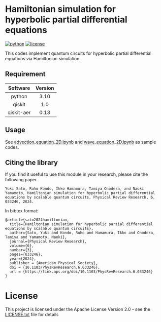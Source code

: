 # Hamiltonian simulation for hyperbolic partial differential equations

[![python](https://img.shields.io/badge/python-v3.10-blue)](https://www.python.org/downloads/release/python-3109/)
[![license](https://img.shields.io/badge/license-Apache%202.0-blue)](https://opensource.org/licenses/Apache-2.0)

This codes implement quantum circuits for hyperbolic partial differential equations via Hamiltonian simulation

## Requirement

|  Software  |  Version  |
| :----: | :----: |
|  python  |  3.10  |
|  qiskit  |  1.0  |
| qiskit-aer | 0.13 |
 
## Usage
 
See [advection_equation_2D.ipynb](/advection_equation_2D.ipynb) and [wave_equation_2D.ipynb](/wave_equation_2D.ipynb) as sample codes.
  
## Citing the library

If you find it useful to use this module in your research, please cite the following paper.
```
Yuki Sato, Ruho Kondo, Ikko Hamamura, Tamiya Onodera, and Naoki Yamamoto, Hamiltonian simulation for hyperbolic partial differential equations by scalable quantum circuits, Physical Review Research, 6, 033246, 2024.
```

In bibtex format:
```
@article{sato2024hamiltonian,
  title={Hamiltonian simulation for hyperbolic partial differential equations by scalable quantum circuits},
  author={Sato, Yuki and Kondo, Ruho and Hamamura, Ikko and Onodera, Tamiya and Yamamoto, Naoki},
  journal={Physical Review Research},
  volume={6},
  number={3},
  pages={033246},
  year={2024},
  publisher = {American Physical Society},
  doi = {10.1103/PhysRevResearch.6.033246},
  url = {https://link.aps.org/doi/10.1103/PhysRevResearch.6.033246}
}
```
 
# License

This project is licensed under the Apache License Version 2.0 - see the [LICENSE.txt](/LICENSE.txt) file for details
